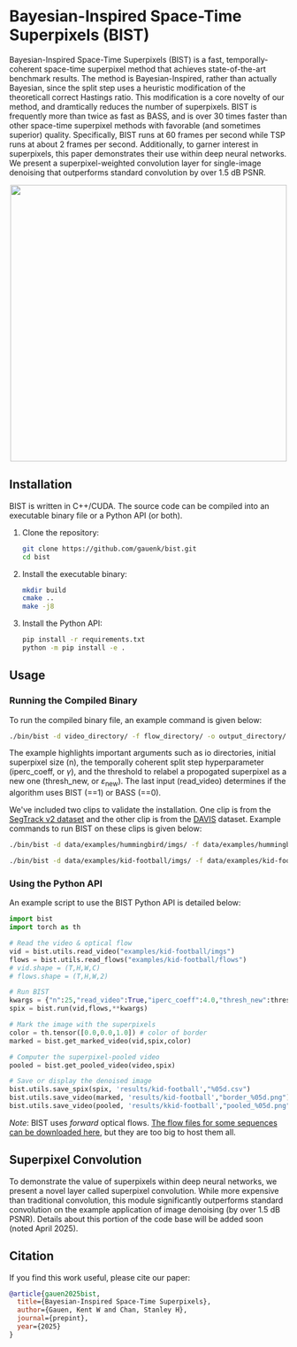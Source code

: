 # Bayesian-Inspired Space-Time Superpixels (BIST)

Bayesian-Inspired Space-Time Superpixels (BIST) is a fast, temporally-coherent space-time superpixel method that achieves state-of-the-art benchmark results. The method is Bayesian-Inspired, rather than actually Bayesian, since the split step uses a heuristic modification of the theoreticall correct Hastings ratio. This modification is a core novelty of our method, and dramtically reduces the number of superpixels. BIST is frequently more than twice as fast as BASS, and is over 30 times faster than other space-time superpixel methods with favorable (and sometimes superior) quality. Specifically, BIST runs at 60 frames per second while TSP runs at about 2 frames per second. Additionally, to garner interest in superpixels, this paper demonstrates their use within deep neural networks. We present a superpixel-weighted convolution layer for single-image denoising that outperforms standard convolution by over 1.5 dB PSNR.

<p align="center">
<img src="assets/kid-football.gif" width="500">
</p>

## Installation

BIST is written in C++/CUDA. The source code can be compiled into an executable binary file or a Python API (or both).

1. Clone the repository:
    ```bash
    git clone https://github.com/gauenk/bist.git
    cd bist
    ```

2. Install the executable binary:
    ```bash
    mkdir build
    cmake ..
    make -j8
    ```

3. Install the Python API:
    ```bash
    pip install -r requirements.txt
    python -m pip install -e .
    ```

## Usage

### Running the Compiled Binary

To run the compiled binary file, an example command is given below:

```bash
./bin/bist -d video_directory/ -f flow_directory/ -o output_directory/ -n 25 --iperc_coeff 4.0 --thresh_new 0.05 --read_video 1
```

The example highlights important arguments such as io directories, initial superpixel size (n), the temporally coherent split step hyperparameter (iperc_coeff, or $\gamma$), and the threshold to relabel a propogated superpixel as a new one (thresh_new, or $\varepsilon_{\text{new}}$). The last input (read_video) determines if the algorithm uses BIST (==1) or BASS (==0).

We've included two clips to validate the installation. One clip is from the [SegTrack v2 dataset](https://web.engr.oregonstate.edu/~lif/SegTrack2/dataset.html) and the other clip is from the [DAVIS](https://davischallenge.org/) dataset. Example commands to run BIST on these clips is given below:

```bash
./bin/bist -d data/examples/hummingbird/imgs/ -f data/examples/hummingbird/flows/ -o results/hummingbird/ -n 25 --iperc_coeff 4.0 --thresh_new 0.05 --read_video 1
```

```bash
./bin/bist -d data/examples/kid-football/imgs/ -f data/examples/kid-football/flows/ -o results/kid-football/ -n 25 --iperc_coeff 4.0 --thresh_new 0.05 --read_video 1
```

### Using the Python API

An example script to use the BIST Python API is detailed below:

```python
import bist
import torch as th

# Read the video & optical flow
vid = bist.utils.read_video("examples/kid-football/imgs")
flows = bist.utils.read_flows("examples/kid-football/flows")
# vid.shape = (T,H,W,C)
# flows.shape = (T,H,W,2)

# Run BIST
kwargs = {"n":25,"read_video":True,"iperc_coeff":4.0,"thresh_new":thresh_new,'rgb2lab':True}
spix = bist.run(vid,flows,**kwargs)

# Mark the image with the superpixels
color = th.tensor([0.0,0.0,1.0]) # color of border
marked = bist.get_marked_video(vid,spix,color)

# Computer the superpixel-pooled video
pooled = bist.get_pooled_video(video,spix)

# Save or display the denoised image
bist.utils.save_spix(spix, 'results/kid-football',"%05d.csv")
bist.utils.save_video(marked, 'results/kid-football',"border_%05d.png")
bist.utils.save_video(pooled, 'results/kkid-football',"pooled_%05d.png")
```

_Note_: BIST uses *forward* optical flows. [The flow files for some sequences can be downloaded here](https://drive.google.com/drive/folders/1598mrD5gSSM-cYLeNOnLTeXDwE2zYCVU?usp=sharing), but they are too big to host them all.

## Superpixel Convolution

To demonstrate the value of superpixels within deep neural networks, we present a novel layer called superpixel convolution. While more expensive than traditional convolution, this module significantly outperforms standard convolution on the example application of image denoising (by over 1.5 dB PSNR). Details about this portion of the code base will be added soon (noted April 2025).

## Citation

If you find this work useful, please cite our paper:

```bibtex
@article{gauen2025bist,
  title={Bayesian-Inspired Space-Time Superpixels},
  author={Gauen, Kent W and Chan, Stanley H},
  journal={prepint},
  year={2025}
}
```
